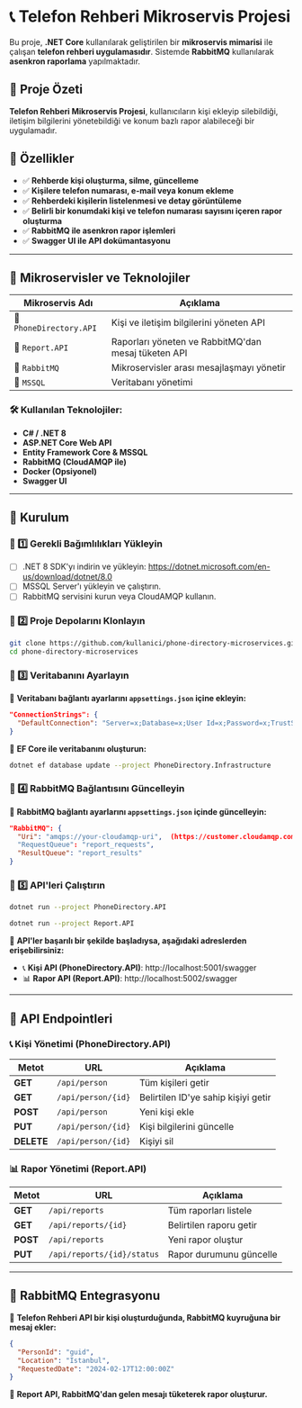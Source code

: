 # 📞 Telefon Rehberi Mikroservis Projesi

Bu proje, **.NET Core** kullanılarak geliştirilen bir **mikroservis mimarisi** ile çalışan **telefon rehberi uygulamasıdır**. Sistemde **RabbitMQ** kullanılarak **asenkron raporlama** yapılmaktadır.

## 📌 **Proje Özeti**
**Telefon Rehberi Mikroservis Projesi**, kullanıcıların kişi ekleyip silebildiği, iletişim bilgilerini yönetebildiği ve konum bazlı rapor alabileceği bir uygulamadır.

## 🎯 **Özellikler**
- ✅ **Rehberde kişi oluşturma, silme, güncelleme**
- ✅ **Kişilere telefon numarası, e-mail veya konum ekleme**
- ✅ **Rehberdeki kişilerin listelenmesi ve detay görüntüleme**
- ✅ **Belirli bir konumdaki kişi ve telefon numarası sayısını içeren rapor oluşturma**
- ✅ **RabbitMQ ile asenkron rapor işlemleri**
- ✅ **Swagger UI ile API dokümantasyonu**

---

## 📂 **Mikroservisler ve Teknolojiler**

| Mikroservis Adı     | Açıklama |
|---------------------|----------|
| 📌 `PhoneDirectory.API` | Kişi ve iletişim bilgilerini yöneten API |
| 📌 `Report.API` | Raporları yöneten ve RabbitMQ'dan mesaj tüketen API |
| 📌 `RabbitMQ` | Mikroservisler arası mesajlaşmayı yönetir |
| 📌 `MSSQL` | Veritabanı yönetimi |

### **🛠 Kullanılan Teknolojiler:**
- **C# / .NET 8**
- **ASP.NET Core Web API**
- **Entity Framework Core & MSSQL**
- **RabbitMQ (CloudAMQP ile)**
- **Docker (Opsiyonel)**
- **Swagger UI**

---

## 🚀 **Kurulum**

### **📌 1️⃣ Gerekli Bağımlılıkları Yükleyin**
- [ ] .NET 8 SDK'yı indirin ve yükleyin: https://dotnet.microsoft.com/en-us/download/dotnet/8.0
- [ ] MSSQL Server'ı yükleyin ve çalıştırın.
- [ ] RabbitMQ servisini kurun veya CloudAMQP kullanın.

### **📌 2️⃣ Proje Depolarını Klonlayın**
```bash
git clone https://github.com/kullanici/phone-directory-microservices.git
cd phone-directory-microservices
```

### **📌 3️⃣ Veritabanını Ayarlayın**
📌 **Veritabanı bağlantı ayarlarını `appsettings.json` içine ekleyin:**
```json
"ConnectionStrings": {
  "DefaultConnection": "Server=x;Database=x;User Id=x;Password=x;TrustServerCertificate=True"
}
```
📌 **EF Core ile veritabanını oluşturun:**
```bash
dotnet ef database update --project PhoneDirectory.Infrastructure
```

### **📌 4️⃣ RabbitMQ Bağlantısını Güncelleyin**
📌 **RabbitMQ bağlantı ayarlarını `appsettings.json` içinde güncelleyin:**
```json
"RabbitMQ": {
  "Uri": "amqps://your-cloudamqp-uri",  (https://customer.cloudamqp.com/) dan oluşturduğunuz ınstance ile)
  "RequestQueue": "report_requests",
  "ResultQueue": "report_results"
}
```

### **📌 5️⃣ API'leri Çalıştırın**
```bash
dotnet run --project PhoneDirectory.API
```
```bash
dotnet run --project Report.API
```
📌 **API'ler başarılı bir şekilde başladıysa, aşağıdaki adreslerden erişebilirsiniz:**
- 📞 **Kişi API (PhoneDirectory.API)**: http://localhost:5001/swagger
- 📊 **Rapor API (Report.API)**: http://localhost:5002/swagger

---

## 📌 **API Endpointleri**
### 📞 **Kişi Yönetimi (PhoneDirectory.API)**
| Metot | URL | Açıklama |
|-------|-----|----------|
| **GET** | `/api/person` | Tüm kişileri getir |
| **GET** | `/api/person/{id}` | Belirtilen ID'ye sahip kişiyi getir |
| **POST** | `/api/person` | Yeni kişi ekle |
| **PUT** | `/api/person/{id}` | Kişi bilgilerini güncelle |
| **DELETE** | `/api/person/{id}` | Kişiyi sil |

### 📊 **Rapor Yönetimi (Report.API)**
| Metot | URL | Açıklama |
|-------|-----|----------|
| **GET** | `/api/reports` | Tüm raporları listele |
| **GET** | `/api/reports/{id}` | Belirtilen raporu getir |
| **POST** | `/api/reports` | Yeni rapor oluştur |
| **PUT** | `/api/reports/{id}/status` | Rapor durumunu güncelle |

---

## 📌 **RabbitMQ Entegrasyonu**
📌 **Telefon Rehberi API bir kişi oluşturduğunda, RabbitMQ kuyruğuna bir mesaj ekler:**
```json
{
  "PersonId": "guid",
  "Location": "Istanbul",
  "RequestedDate": "2024-02-17T12:00:00Z"
}
```
📌 **Report API, RabbitMQ'dan gelen mesajı tüketerek rapor oluşturur.**










